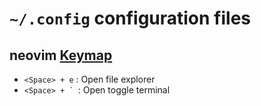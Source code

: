 # `~/.config` configuration files

## neovim [Keymap](./nvim/lua/keymap.lua)

- `<Space> + e` : Open file explorer
- ``<Space> + ` ``: Open toggle terminal
